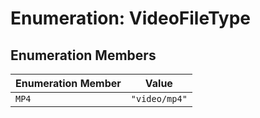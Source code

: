 # Enumeration: VideoFileType

## Enumeration Members

| Enumeration Member | Value |
| ------ | ------ |
| `MP4` | `"video/mp4"` |

